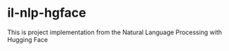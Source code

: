 # il-nlp-hgface
This is project implementation from the Natural Language Processing with Hugging Face
